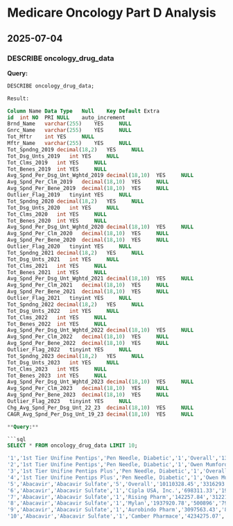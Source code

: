 # Medicare Oncology Part D Analysis

## 2025-07-04

### DESCRIBE oncology_drug_data

**Query:**

```sql
DESCRIBE oncology_drug_data;

Result:

Column Name	Data Type	Null	Key	Default	Extra
id	int	NO	PRI	NULL	auto_increment
Brnd_Name	varchar(255)	YES		NULL	
Gnrc_Name	varchar(255)	YES		NULL	
Tot_Mftr	int	YES		NULL	
Mftr_Name	varchar(255)	YES		NULL	
Tot_Spndng_2019	decimal(18,2)	YES		NULL	
Tot_Dsg_Unts_2019	int	YES		NULL	
Tot_Clms_2019	int	YES		NULL	
Tot_Benes_2019	int	YES		NULL	
Avg_Spnd_Per_Dsg_Unt_Wghtd_2019	decimal(18,10)	YES		NULL	
Avg_Spnd_Per_Clm_2019	decimal(18,10)	YES		NULL	
Avg_Spnd_Per_Bene_2019	decimal(18,10)	YES		NULL	
Outlier_Flag_2019	tinyint	YES		NULL	
Tot_Spndng_2020	decimal(18,2)	YES		NULL	
Tot_Dsg_Unts_2020	int	YES		NULL	
Tot_Clms_2020	int	YES		NULL	
Tot_Benes_2020	int	YES		NULL	
Avg_Spnd_Per_Dsg_Unt_Wghtd_2020	decimal(18,10)	YES		NULL	
Avg_Spnd_Per_Clm_2020	decimal(18,10)	YES		NULL	
Avg_Spnd_Per_Bene_2020	decimal(18,10)	YES		NULL	
Outlier_Flag_2020	tinyint	YES		NULL	
Tot_Spndng_2021	decimal(18,2)	YES		NULL	
Tot_Dsg_Unts_2021	int	YES		NULL	
Tot_Clms_2021	int	YES		NULL	
Tot_Benes_2021	int	YES		NULL	
Avg_Spnd_Per_Dsg_Unt_Wghtd_2021	decimal(18,10)	YES		NULL	
Avg_Spnd_Per_Clm_2021	decimal(18,10)	YES		NULL	
Avg_Spnd_Per_Bene_2021	decimal(18,10)	YES		NULL	
Outlier_Flag_2021	tinyint	YES		NULL	
Tot_Spndng_2022	decimal(18,2)	YES		NULL	
Tot_Dsg_Unts_2022	int	YES		NULL	
Tot_Clms_2022	int	YES		NULL	
Tot_Benes_2022	int	YES		NULL	
Avg_Spnd_Per_Dsg_Unt_Wghtd_2022	decimal(18,10)	YES		NULL	
Avg_Spnd_Per_Clm_2022	decimal(18,10)	YES		NULL	
Avg_Spnd_Per_Bene_2022	decimal(18,10)	YES		NULL	
Outlier_Flag_2022	tinyint	YES		NULL	
Tot_Spndng_2023	decimal(18,2)	YES		NULL	
Tot_Dsg_Unts_2023	int	YES		NULL	
Tot_Clms_2023	int	YES		NULL	
Tot_Benes_2023	int	YES		NULL	
Avg_Spnd_Per_Dsg_Unt_Wghtd_2023	decimal(18,10)	YES		NULL	
Avg_Spnd_Per_Clm_2023	decimal(18,10)	YES		NULL	
Avg_Spnd_Per_Bene_2023	decimal(18,10)	YES		NULL	
Outlier_Flag_2023	tinyint	YES		NULL	
Chg_Avg_Spnd_Per_Dsg_Unt_22_23	decimal(18,10)	YES		NULL	
CAGR_Avg_Spnd_Per_Dsg_Unt_19_23	decimal(18,10)	YES		NULL	

**Query:**

```sql
SELECT * FROM oncology_drug_data LIMIT 10;

'1','1st Tier Unifine Pentips','Pen Needle, Diabetic','1','Overall','139201.68','642471','5392','1878','0.2167879244','25.8163353120','74.1223003190','0','118923.24','547006','4457','1595','0.2177010460','26.6823513570','74.5600250780','0','102280.76','459384','3708','1313','0.2230012539','27.5838079830','77.8985224680','0','70039.61','310304','2501','1147','0.2258739870','28.0046421430','61.0633042720','0','44355.04','195672','1613','699','0.2271618646','27.4984748920','63.4549928470','0','0.0057017529','0.0117543595'
'2','1st Tier Unifine Pentips','Pen Needle, Diabetic','1','Owen Mumford Us','139201.68','642471','5392','1878','0.2167879244','25.8163353120','74.1223003190','0','118923.24','547006','4457','1595','0.2177010460','26.6823513570','74.5600250780','0','102280.76','459384','3708','1313','0.2230012539','27.5838079830','77.8985224680','0','70039.61','310304','2501','1147','0.2258739870','28.0046421430','61.0633042720','0','44355.04','195672','1613','699','0.2271618646','27.4984748920','63.4549928470','0','0.0057017529','0.0117543595'
'3','1st Tier Unifine Pentips Plus','Pen Needle, Diabetic','1','Overall','343031.42','1830596','14581','5319','0.1873888035','23.5259186610','64.4917127280','0','210217.15','1046616','8408','3905','0.2008511950','25.0020397240','53.8328169010','0','131927.33','566872','4564','1766','0.2328115409','28.9060758110','74.7040373730','0','114601.54','486206','3846','1474','0.2357078344','29.7975923040','77.7486702850','0','97951.18','406617','3269','1267','0.2409322287','29.9636524930','77.3095343330','0','0.0221647035','0.0648484791'
'4','1st Tier Unifine Pentips Plus','Pen Needle, Diabetic','1','Owen Mumford Us','343031.42','1830596','14581','5319','0.1873888035','23.5259186610','64.4917127280','0','210217.15','1046616','8408','3905','0.2008511950','25.0020397240','53.8328169010','0','131927.33','566872','4564','1766','0.2328115409','28.9060758110','74.7040373730','0','114601.54','486206','3846','1474','0.2357078344','29.7975923040','77.7486702850','0','97951.18','406617','3269','1267','0.2409322287','29.9636524930','77.3095343330','0','0.0221647035','0.0648484791'
'5','Abacavir','Abacavir Sulfate','5','Overall','10110328.45','3316293','42629','6085','3.4827247521','237.1701998600','1661.5165900000','0','9196378.70','2959278','37102','5068','3.4912038683','247.8674653700','1814.5972178000','0','7027816.23','2498928','30488','4254','3.1858372173','230.5108970700','1652.0489492000','0','6943055.75','2034487','24294','3452','3.8710647827','285.7930250300','2011.3139484000','0','5287295.41','1648593','19632','2809','3.5943565510','269.3202633500','1882.2696369000','0','-0.0714811680','0.0079186955'
'6','Abacavir','Abacavir Sulfate','1','Cipla USA, Inc.','698311.33','192395','3311','698','3.6295710907','210.9064723600','1000.4460315000','0','758387.24','201025','3347','665','3.7726016167','226.5871646300','1140.4319398000','0','650297.10','204718','3276','651','3.1765506697','198.5033882800','998.9202765000','0','841670.56','282627','3500','705','2.9780260202','240.4773028600','1193.8589504000','0','710541.39','246306','2943','594','2.8847912353','241.4343832800','1196.1976263000','0','-0.0313075790','-0.0557983160'
'7','Abacavir','Abacavir Sulfate','1','Rising Pharm','142257.84','312210','433','77','0.4556479293','328.5400461900','1847.5044156000','0','134219.38','284470','452','64','0.4718226175','296.9455309700','2097.1778125000','0','123118.64','262650','437','65','0.4687555302','281.7360183100','1894.1329231000','0','92432.25','196887','350','49','0.4694685276','264.0921428600','1886.3724490000','0','48974.57','110779','206','31','0.4420925446','237.7406310700','1579.8248387000','0','-0.0583127120','-0.0075218650'
'8','Abacavir','Abacavir Sulfate','1','Mylan','1937920.78','500896','7984','1505','3.8689084760','242.7255486000','1287.6550033000','0','1670937.94','414685','6225','1246','4.0294149535','268.4237654600','1341.0416854000','0','1040794.94','285628','4154','842','3.6438827426','250.5524650900','1236.0985036000','0','957143.18','217586','3116','595','4.3989189562','307.1704685500','1608.6440000000','0','666703.20','172968','2470','469','3.8544886915','269.9203238900','1421.5420043000','0','-0.1237645590','-0.0009330790'
'9','Abacavir','Abacavir Sulfate','1','Aurobindo Pharm','3097563.43','836918','13106','2299','3.7011552267','236.3469731400','1347.3525141000','0','2415760.81','715751','10958','1757','3.3751413690','220.4563615600','1374.9350085000','0','2114714.13','636792','9667','1549','3.3208867731','218.7559873800','1365.2124790000','0','1935437.79','491183','7565','1155','3.9403598862','255.8410826200','1675.7037143000','0','1411487.34','395492','6035','965','3.5689403073','233.8835691800','1462.6811813000','0','-0.0942603190','-0.0090528430'
'10','Abacavir','Abacavir Sulfate','1','Camber Pharmace','4234275.07','1473874','17795','3305','3.1949178056','237.9474610800','1281.1724871000','0','4217073.33','1343347','16120','2951','3.3884973498','261.6050452900','1429.0319654000','0','3098891.42','1109140','12954','2373','3.0321813782','239.2227435500','1305.8960893000','0','3116371.97','846204','9763','1767','4.0909954694','319.2022913000','1763.6513696000','0','2449588.91','723048','7978','1433','3.8761913159','307.0429819500','1709.4130565000','0','-0.0525065730','0.0495095109'
